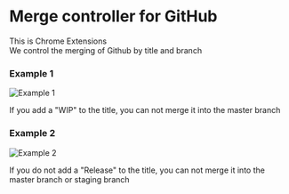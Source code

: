 # Merge controller for GitHub

This is Chrome Extensions  
We control the merging of Github by title and branch

### Example 1

![Example 1](https://raw.githubusercontent.com/casmb200/images/master/example1.png "Example-1")

If you add a "WIP" to the title, you can not merge it into the master branch

### Example 2

![Example 2](https://raw.githubusercontent.com/casmb200/images/master/example2.png "Example-2")

If you do not add a "Release" to the title, you can not merge it into the master branch or staging branch
